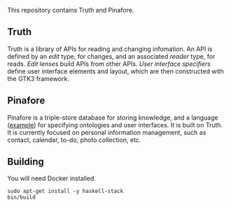 This repository contains Truth and Pinafore.

## Truth
Truth is a library of APIs for reading and changing infomation.
An API is defined by an *edit* type, for changes, and an associated *reader* type, for reads.
*Edit lenses* build APIs from other APIs.
*User interface specifiers* define user interface elements and layout, which are then constructed with the GTK3 framework.

## Pinafore
Pinafore is a triple-store database for storing knowledge, and a language ([example](test/test.pinafore)) for specifying ontologies and user interfaces.
It is built on Truth.
It is currently focused on personal information management, such as contact, calendar, to-do, photo collection, etc.

## Building

You will need Docker installed.

```shell
sudo apt-get install -y haskell-stack
bin/build
```
